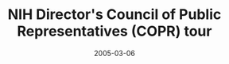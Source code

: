 ---
title: "NIH Director's Council of Public Representatives (COPR) tour"
project_id: 
date: 2005-03-06
conference_id: ""
presenters:
   - peter_bandettini
summary: "<p>NIH Director&#39;s Council of Public Representatives (COPR) tour</p>"
file: /assets/presentations/T171.pdf
filename: T171.pdf
layout: presentation
---